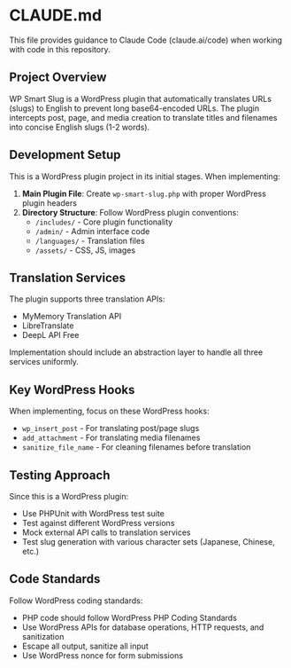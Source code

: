 # CLAUDE.md

This file provides guidance to Claude Code (claude.ai/code) when working with code in this repository.

## Project Overview

WP Smart Slug is a WordPress plugin that automatically translates URLs (slugs) to English to prevent long base64-encoded URLs. The plugin intercepts post, page, and media creation to translate titles and filenames into concise English slugs (1-2 words).

## Development Setup

This is a WordPress plugin project in its initial stages. When implementing:

1. **Main Plugin File**: Create `wp-smart-slug.php` with proper WordPress plugin headers
2. **Directory Structure**: Follow WordPress plugin conventions:
   - `/includes/` - Core plugin functionality
   - `/admin/` - Admin interface code
   - `/languages/` - Translation files
   - `/assets/` - CSS, JS, images

## Translation Services

The plugin supports three translation APIs:
- MyMemory Translation API
- LibreTranslate
- DeepL API Free

Implementation should include an abstraction layer to handle all three services uniformly.

## Key WordPress Hooks

When implementing, focus on these WordPress hooks:
- `wp_insert_post` - For translating post/page slugs
- `add_attachment` - For translating media filenames
- `sanitize_file_name` - For cleaning filenames before translation

## Testing Approach

Since this is a WordPress plugin:
- Use PHPUnit with WordPress test suite
- Test against different WordPress versions
- Mock external API calls to translation services
- Test slug generation with various character sets (Japanese, Chinese, etc.)

## Code Standards

Follow WordPress coding standards:
- PHP code should follow WordPress PHP Coding Standards
- Use WordPress APIs for database operations, HTTP requests, and sanitization
- Escape all output, sanitize all input
- Use WordPress nonce for form submissions